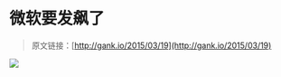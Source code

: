 # 微软要发飙了

> 原文链接：[http://gank.io/2015/03/19](http://gank.io/2015/03/19)

![](http://gallery.tinyletterapp.com/57d4f133e76db11f2b69783423182a7b0784c383/images/400e157f-da6e-4868-a58e-41776cca2e04.jpg)

